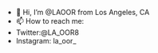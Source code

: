 - 👋 Hi, I’m @LAOOR from Los Angeles, CA
- 📫 How to reach me:
- Twitter:@LA_OOR8
- Instagram: la_oor_

<!---
LAOOR/LAOOR is a ✨ special ✨ repository because its `README.md` (this file) appears on your GitHub profile.
You can click the Preview link to take a look at your changes.
--->
